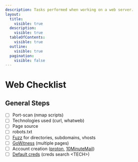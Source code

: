 ```yaml
---
description: Tasks performed when working on a web server.
layout:
  title:
    visible: true
  description:
    visible: true
  tableOfContents:
    visible: true
  outline:
    visible: true
  pagination:
    visible: false
---
```


# Web Checklist

## General Steps <a href="#initial-foothold" id="initial-foothold"></a>

* [ ] Port-scan (nmap scripts)
* [ ] Technologies used (curl, whatweb)
* [ ] Page source
* [ ] robots.txt
* [ ] [Fuzz](fuff.md) for directories, subdomains, vhosts
* [ ] [GoWitness](gowitness.md) (multiple pages)
* [ ] Account creation ([proton](https://proton.me/mail), [10MinuteMail](https://10minutemail.com/))
* [ ] [Default creds](creds.md) (creds search \<TECH>)
